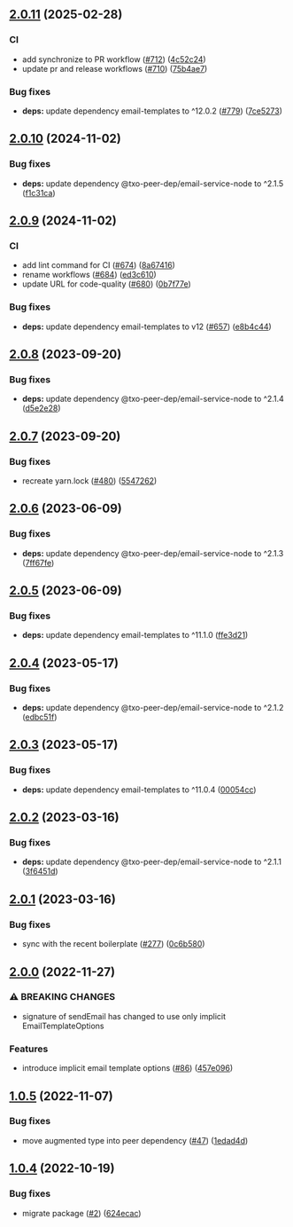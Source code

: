 ## [2.0.11](https://github.com/technology-studio/email-service-node/compare/v2.0.10...v2.0.11) (2025-02-28)


### CI

* add synchronize to PR workflow ([#712](https://github.com/technology-studio/email-service-node/issues/712)) ([4c52c24](https://github.com/technology-studio/email-service-node/commit/4c52c240c9db264401429163a72a65bc776b1ed1))
* update pr and release workflows ([#710](https://github.com/technology-studio/email-service-node/issues/710)) ([75b4ae7](https://github.com/technology-studio/email-service-node/commit/75b4ae73463db13c9b784856858f1a4606a21078))


### Bug fixes

* **deps:** update dependency email-templates to ^12.0.2 ([#779](https://github.com/technology-studio/email-service-node/issues/779)) ([7ce5273](https://github.com/technology-studio/email-service-node/commit/7ce5273e357e686801aa4d0418e6946299bef2d4))

## [2.0.10](https://github.com/technology-studio/email-service-node/compare/v2.0.9...v2.0.10) (2024-11-02)


### Bug fixes

* **deps:** update dependency @txo-peer-dep/email-service-node to ^2.1.5 ([f1c31ca](https://github.com/technology-studio/email-service-node/commit/f1c31ca4a242907cfec9606b8abaf14112b7599e))

## [2.0.9](https://github.com/technology-studio/email-service-node/compare/v2.0.8...v2.0.9) (2024-11-02)


### CI

* add lint command for CI ([#674](https://github.com/technology-studio/email-service-node/issues/674)) ([8a67416](https://github.com/technology-studio/email-service-node/commit/8a6741629905b2cfadf51dfbba53576df0847e35))
* rename workflows ([#684](https://github.com/technology-studio/email-service-node/issues/684)) ([ed3c610](https://github.com/technology-studio/email-service-node/commit/ed3c6107db6896904d6a5b0a8b1cc66aabb78184))
* update URL for code-quality ([#680](https://github.com/technology-studio/email-service-node/issues/680)) ([0b7f77e](https://github.com/technology-studio/email-service-node/commit/0b7f77e5c01480af0c3f5bb12bf86dd7585ee824))


### Bug fixes

* **deps:** update dependency email-templates to v12 ([#657](https://github.com/technology-studio/email-service-node/issues/657)) ([e8b4c44](https://github.com/technology-studio/email-service-node/commit/e8b4c44deb3f7efa7e635727b10070b40814bb56))

## [2.0.8](https://github.com/technology-studio/email-service-node/compare/v2.0.7...v2.0.8) (2023-09-20)


### Bug fixes

* **deps:** update dependency @txo-peer-dep/email-service-node to ^2.1.4 ([d5e2e28](https://github.com/technology-studio/email-service-node/commit/d5e2e28c5498bac192cbe9bf7cd1bcc288c3ba40))

## [2.0.7](https://github.com/technology-studio/email-service-node/compare/v2.0.6...v2.0.7) (2023-09-20)


### Bug fixes

* recreate yarn.lock ([#480](https://github.com/technology-studio/email-service-node/issues/480)) ([5547262](https://github.com/technology-studio/email-service-node/commit/554726204c6ec141c1792402c80c8d35f5d1025b))

## [2.0.6](https://github.com/technology-studio/email-service-node/compare/v2.0.5...v2.0.6) (2023-06-09)


### Bug fixes

* **deps:** update dependency @txo-peer-dep/email-service-node to ^2.1.3 ([7ff67fe](https://github.com/technology-studio/email-service-node/commit/7ff67fe951e2bcca46270da5c6b4c2abca0870ea))

## [2.0.5](https://github.com/technology-studio/email-service-node/compare/v2.0.4...v2.0.5) (2023-06-09)


### Bug fixes

* **deps:** update dependency email-templates to ^11.1.0 ([ffe3d21](https://github.com/technology-studio/email-service-node/commit/ffe3d21bfba43a492bb9b23925cbb57750ea2516))

## [2.0.4](https://github.com/technology-studio/email-service-node/compare/v2.0.3...v2.0.4) (2023-05-17)


### Bug fixes

* **deps:** update dependency @txo-peer-dep/email-service-node to ^2.1.2 ([edbc51f](https://github.com/technology-studio/email-service-node/commit/edbc51f0931f996df74f12fc7116d63c92e75045))

## [2.0.3](https://github.com/technology-studio/email-service-node/compare/v2.0.2...v2.0.3) (2023-05-17)


### Bug fixes

* **deps:** update dependency email-templates to ^11.0.4 ([00054cc](https://github.com/technology-studio/email-service-node/commit/00054cc8882b54a54716731529c7add723a6b69a))

## [2.0.2](https://github.com/technology-studio/email-service-node/compare/v2.0.1...v2.0.2) (2023-03-16)


### Bug fixes

* **deps:** update dependency @txo-peer-dep/email-service-node to ^2.1.1 ([3f6451d](https://github.com/technology-studio/email-service-node/commit/3f6451dac782f972c1c58b70b3de33d59d6f8479))

## [2.0.1](https://github.com/technology-studio/email-service-node/compare/v2.0.0...v2.0.1) (2023-03-16)


### Bug fixes

* sync with the recent boilerplate ([#277](https://github.com/technology-studio/email-service-node/issues/277)) ([0c6b580](https://github.com/technology-studio/email-service-node/commit/0c6b580aa1b88c836c72977b2919cc745a15080f))

## [2.0.0](https://github.com/technology-studio/email-service-node/compare/v1.0.5...v2.0.0) (2022-11-27)


### ⚠ BREAKING CHANGES

* signature of  sendEmail has changed to use only implicit EmailTemplateOptions

### Features

* introduce implicit email template options ([#86](https://github.com/technology-studio/email-service-node/issues/86)) ([457e096](https://github.com/technology-studio/email-service-node/commit/457e096a8cc227b272084955eed7b1b70d44f067))

## [1.0.5](https://github.com/technology-studio/email-service-node/compare/v1.0.4...v1.0.5) (2022-11-07)


### Bug fixes

* move augmented type into peer dependency ([#47](https://github.com/technology-studio/email-service-node/issues/47)) ([1edad4d](https://github.com/technology-studio/email-service-node/commit/1edad4de3ec501cb65bf83bd92ee47b0b8bb07ec))

## [1.0.4](https://github.com/technology-studio/email-service-node/compare/v1.0.3...v1.0.4) (2022-10-19)


### Bug fixes

* migrate package ([#2](https://github.com/technology-studio/email-service-node/issues/2)) ([624ecac](https://github.com/technology-studio/email-service-node/commit/624ecac82fab40f2c0364ed759c60e0c8f35e3cf))
